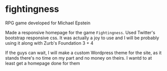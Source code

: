 fightingness
============

RPG game developed for Michael Epstein

Made a responsive homepage for the game `Fightingness`. Used Twitter's
bootstrap responsive css. It was actually a joy to use and I will be probably
using it along with Zurb's Foundation 3 + 4

If the guys can wait, I will make a custom Wordpress theme for the site, as it
stands there's no time on my part and no money on theirs. I wantd to at least
get a homepage done for them
